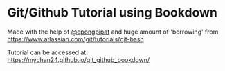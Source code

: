 # Git/Github Tutorial using Bookdown

Made with the help of [@epongpipat](https://github.com/epongpipat) and huge amount of 'borrowing' from https://www.atlassian.com/git/tutorials/git-bash

Tutorial can be accessed at: https://mychan24.github.io/git_github_bookdown/

